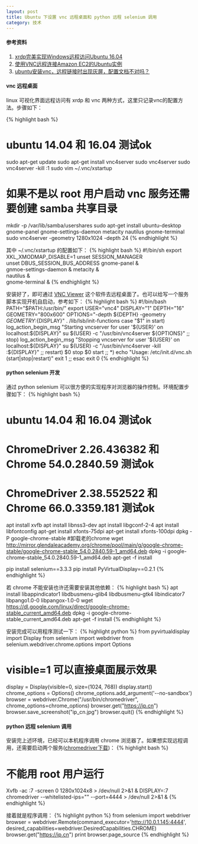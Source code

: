 ```yaml
---
layout: post
title: Ubuntu 下设置 vnc 远程桌面和 python 远程 selenium 调用
category: 技术
---
```


#### 参考资料
1. [xrdp完美实现Windows远程访问Ubuntu 16.04](https://www.cnblogs.com/xuliangxing/p/7560723.html)
1. [使用VNC远程连接Amazon EC2的Ubuntu实例](https://kuyur.info/blog/archives/2593)
1. [ubuntu安装vnc，远程链接时出现灰屏，配置文档不对吗？](https://www.zhihu.com/question/35487467)

#### vnc 远程桌面
linux 可视化界面远程访问有 xrdp 和 vnc 两种方式，这里只记录vnc的配置方法。步骤如下：

{% highlight bash %}
# ubuntu 14.04 和 16.04 测试ok
sudo apt-get update
sudo apt-get install vnc4server
sudo vnc4server
sudo vnc4server -kill :1
sudo vim ~/.vnc/xstartup
# 如果不是以 root 用户启动 vnc 服务还需要创建 samba 共享目录
mkdir -p /var/lib/samba/usershares
sudo apt-get install ubuntu-desktop gnome-panel gnome-settings-daemon metacity nautilus gnome-terminal
sudo vnc4server -geometry 1280x1024 -depth 24
{% endhighlight %}

其中 ~/.vnc/xstartup 的配置如下：
{% highlight bash %}
#!/bin/sh
export XKL_XMODMAP_DISABLE=1
unset SESSION_MANAGER	
unset DBUS_SESSION_BUS_ADDRESS
gnome-panel &	
gnmoe-settings-daemon &	
metacity &	
nautilus &	
gnome-terminal &
{% endhighlight %}

安装好了，即可通过 [VNC Viewer](http://www.realvnc.com/download/viewer/) 这个软件去远程桌面了。也可以给写一个服务脚本实现开机自启动，参考如下：
{% highlight bash %}
#!/bin/bash
PATH="$PATH:/usr/bin/"
export USER="vnc4"
DISPLAY="1"
DEPTH="16"
GEOMETRY="800x600"
OPTIONS="-depth ${DEPTH} -geometry ${GEOMETRY} :${DISPLAY}"
. /lib/lsb/init-functions
case "$1" in
        start)
                log_action_begin_msg "Starting vncserver for user '${USER}' on localhost:${DISPLAY}"
                su ${USER} -c "/usr/bin/vnc4server ${OPTIONS}"
        ;;
        stop)
                log_action_begin_msg "Stopping vncserver for user '${USER}' on localhost:${DISPLAY}"
                su ${USER} -c "/usr/bin/vnc4server -kill :${DISPLAY}"
        ;;
        restart)
                $0 stop
                $0 start
        ;;
        *)
                echo "Usage: /etc/init.d/vnc.sh (start|stop|restart)"
                exit 1
        ;;
esac
exit 0
{% endhighlight %}

#### python selenium 开发
通过 python selenium 可以很方便的实现程序对浏览器的操作控制。环境配置步骤如下：
{% highlight bash %}
# ubuntu 14.04 和 16.04 测试ok
# ChromeDriver 2.26.436382 和 Chrome 54.0.2840.59 测试ok
# ChromeDriver 2.38.552522 和 Chrome 66.0.3359.181 测试ok
apt install xvfb
apt install libnss3-dev
apt install libgconf-2-4
apt install libfontconfig
apt-get install xfonts-75dpi
apt-get install xfonts-100dpi
dpkg -P google-chrome-stable #卸载老的chrome
wget http://mirror.glendaleacademy.org/chrome/pool/main/g/google-chrome-stable/google-chrome-stable_54.0.2840.59-1_amd64.deb
dpkg -i google-chrome-stable_54.0.2840.59-1_amd64.deb
apt-get -f install

pip install selenium==3.3.3
pip install PyVirtualDisplay==0.2.1
{% endhighlight %}

若 chrome 不能安装也许还需要安装其他依赖：
{% highlight bash %}
apt install libappindicator1 libdbusmenu-glib4 libdbusmenu-gtk4 libindicator7 libpango1.0-0 libpangox-1.0-0
wget https://dl.google.com/linux/direct/google-chrome-stable_current_amd64.deb
dpkg -i google-chrome-stable_current_amd64.deb
apt-get -f install
{% endhighlight %}

安装完成可以用程序测试一下：
{% highlight python %}
from pyvirtualdisplay import Display
from selenium import webdriver
from selenium.webdriver.chrome.options import Options
# visible=1 可以直接桌面展示效果
display = Display(visible=0, size=(1024, 768))
display.start()
chrome_options = Options()
chrome_options.add_argument('--no-sandbox')
browser = webdriver.Chrome("/usr/bin/chromedriver", chrome_options=chrome_options)
browser.get("https://ip.cn")
browser.save_screenshot("ip_cn.jpg")
browser.quit()
{% endhighlight %}

#### python 远程 selenium 调用
安装完上述环境，已经可以本机程序调用 chrome 浏览器了。如果想实现远程调用，还需要启动两个服务([chromedriver下载](https://sites.google.com/a/chromium.org/chromedriver/downloads))：
{% highlight bash %}
# 不能用 root 用户运行
Xvfb -ac :7 -screen 0 1280x1024x8 > /dev/null 2>&1 &
DISPLAY=:7 chromedriver --whitelisted-ips="" --port=4444 > /dev/null 2>&1 &
{% endhighlight %}

接着就是程序调用：
{% highlight python %}
from selenium import webdriver
browser = webdriver.Remote(command_executor='http://10.0.1.145:4444', desired_capabilities=webdriver.DesiredCapabilities.CHROME)
browser.get("https://ip.cn")
print browser.page_source
{% endhighlight %}
